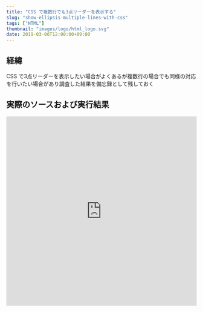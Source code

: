 ```yaml
---
title: "CSS で複数行でも3点リーダーを表示する"
slug: "show-ellipsis-multiple-lines-with-css"
tags: ["HTML"]
thumbnail: "images/logo/html_logo.svg"
date: 2019-03-06T12:00:00+09:00
---
```


## 経緯

CSS で3点リーダーを表示したい場合がよくあるが複数行の場合でも同様の対応を行いたい場合があり調査した結果を備忘録として残しておく

## 実際のソースおよび実行結果

<iframe height="500" style="width: 100%;" scrolling="no" title="CSS で3点リーダー付与" src="https://codepen.io/kkawazoe/embed/ywVRKo?default-tab=result" frameborder="no" loading="lazy" allowtransparency="true" allowfullscreen="true">
  See the Pen <a href="https://codepen.io/kkawazoe/pen/ywVRKo">
  CSS で3点リーダー付与</a> by kkawazoe (<a href="https://codepen.io/kkawazoe">@kkawazoe</a>)
  on <a href="https://codepen.io">CodePen</a>.
</iframe>
